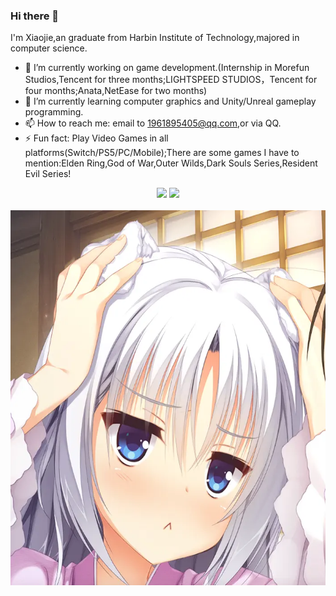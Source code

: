 ### Hi there 👋

I'm Xiaojie,an graduate from Harbin Institute of Technology,majored in computer science.

- 🔭 I’m currently working on game development.(Internship in Morefun Studios,Tencent for three months;LIGHTSPEED STUDIOS，Tencent for four months;Anata,NetEase for two months)
- 🌱 I’m currently learning computer graphics and Unity/Unreal gameplay programming.
- 📫 How to reach me: email to 1961895405@qq.com,or via QQ.
- ⚡ Fun fact: Play Video Games in all platforms(Switch/PS5/PC/Mobile);There are some games I have to mention:Elden Ring,God of War,Outer Wilds,Dark Souls Series,Resident Evil Series!


<!-- GitHub数据统计 -->
<div align="center">
  <img height="137px" src="https://github-readme-stats.vercel.app/api?username=Xiaojie-Huang&hide_title=true&hide_border=true&show_icons=trueline_height=21&text_color=000&icon_color=000&bg_color=0,ea6161,ffc64d,fffc4d,52fa5a&theme=graywhite" />
  <img height="137px" src="https://github-readme-stats.vercel.app/api/top-langs/?username=Xiaojie-Huang&hide_title=true&hide_border=true&layout=compact&langs_count=6&text_color=000&icon_color=fff&bg_color=0,52fa5a,4dfcff,c64dff&theme=graywhite" />
</div>
<br>

<div align=center><img width="600" height="600" src="https://github.com/Xiaojie-Huang/Xiaojie-Huang/blob/main/1111.jpg"/></div>
